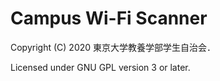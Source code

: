 # Campus Wi-Fi Scanner

Copyright (C) 2020 東京大学教養学部学生自治会．

Licensed under GNU GPL version 3 or later.

